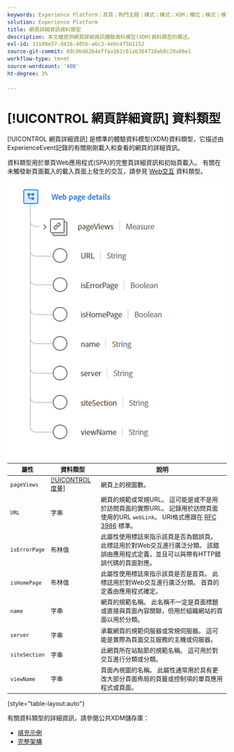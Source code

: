 ```yaml
---
keywords: Experience Platform；首頁；熱門主題；模式；模式；XDM；欄位；模式；模式；網頁詳細資訊；資料類型；資料類型；網頁
solution: Experience Platform
title: 網頁詳細資訊資料類型
description: 本文檔提供網頁詳細資訊體驗資料模型(XDM)資料類型的概述。
exl-id: 31108e57-d416-485b-a6c3-4ebc4f5b1152
source-git-commit: 60c0bd62b4effaa161c61ab304718ab8c20a06e1
workflow-type: tm+mt
source-wordcount: '408'
ht-degree: 3%

---
```


# [!UICONTROL 網頁詳細資訊] 資料類型

[!UICONTROL 網頁詳細資訊] 是標準的體驗資料模型(XDM)資料類型，它描述由ExperienceEvent記錄的有關剛剛載入和查看的網頁的詳細資訊。

資料類型用於單頁Web應用程式(SPA)的完整頁詳細資訊和初始頁載入。 有關在未觸發新頁面載入的載入頁面上發生的交互，請參見 [Web交互](./web-interaction.md) 資料類型。

<img src="../images/data-types/web-page-details.PNG" width="500" /><br />

| 屬性 | 資料類型 | 說明 |
| --- | --- | --- |
| `pageViews` | [[!UICONTROL 度量]](./measure.md) | 網頁上的視圖數。 |
| `URL` | 字串 | 網頁的規範或常規URL。 這可能是或不是用於訪問頁面的實際URL。 記錄用於訪問頁面使用的URL `webLink`。 URI格式應跟在 [RFC 3986](https://tools.ietf.org/html/rfc3986) 標準。 |
| `isErrorPage` | 布林值 | 此屬性使用標誌來指示該頁是否為錯誤頁。 此標誌用於對Web交互進行廣泛分類。 該錯誤由應用程式定義，並且可以與帶有HTTP錯誤代碼的頁面對應。 |
| `isHomePage` | 布林值 | 此屬性使用標誌來指示該頁是否是首頁。 此標誌用於對Web交互進行廣泛分類。 首頁的定義由應用程式確定。 |
| `name` | 字串 | 網頁的規範名稱。 此名稱不一定是頁面標題或直接與頁面內容關聯，但用於組織網站的頁面以用於分類。 |
| `server` | 字串 | 承載網頁的規範伺服器或常規伺服器。 這可能是實際為頁面交互服務的主機或伺服器。 |
| `siteSection` | 字串 | 此網頁所在站點節的規範名稱。 這可用於對交互進行分類或分類。 |
| `viewName` | 字串 | 頁面內視圖的名稱。 此屬性通常用於具有更改大部分頁面佈局的頁籤或控制項的單頁應用程式或頁面。 |

{style="table-layout:auto"}

有關資料類型的詳細資訊，請參閱公共XDM儲存庫：

* [填充示例](https://github.com/adobe/xdm/blob/master/components/datatypes/deprecated/webpagedetails.example.2.json)
* [完整架構](https://github.com/adobe/xdm/blob/master/components/datatypes/deprecated/webpagedetails.schema.json)
